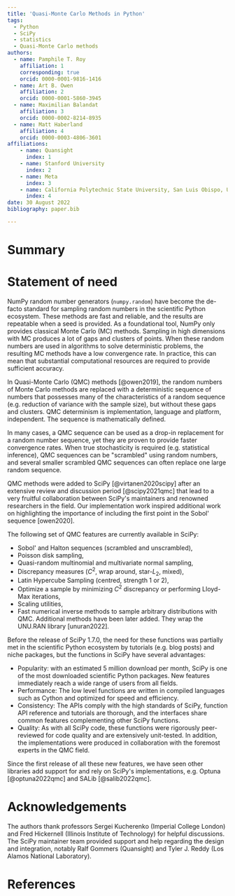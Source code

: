 ```yaml
---
title: 'Quasi-Monte Carlo Methods in Python'
tags:
  - Python
  - SciPy
  - statistics
  - Quasi-Monte Carlo methods
authors:
  - name: Pamphile T. Roy
    affiliation: 1
    corresponding: true
    orcid: 0000-0001-9816-1416
  - name: Art B. Owen
    affiliation: 2
    orcid: 0000-0001-5860-3945
  - name: Maximilian Balandat
    affiliation: 3
    orcid: 0000-0002-8214-8935
  - name: Matt Haberland
    affiliation: 4
    orcid: 0000-0003-4806-3601
affiliations:
    - name: Quansight
      index: 1
    - name: Stanford University
      index: 2
    - name: Meta
      index: 3
    - name: California Polytechnic State University, San Luis Obispo, USA
      index: 4
date: 30 August 2022
bibliography: paper.bib

---
```


# Summary


# Statement of need

NumPy random number generators (`numpy.random`) have become the de-facto
standard for sampling random numbers in the scientific Python ecosystem.
These methods are fast and reliable, and the results are repeatable when a
seed is provided. As a foundational tool, NumPy only provides classical
Monte Carlo (MC) methods. Sampling in high dimensions with MC produces a lot of
gaps and clusters of points. When these random numbers are used in algorithms
to solve deterministic problems, the resulting MC methods have a low
convergence rate. In practice, this can mean that substantial computational
resources are required to provide sufficient accuracy.

In Quasi-Monte Carlo (QMC) methods [@owen2019], the random numbers of Monte
Carlo methods are replaced with a deterministic sequence of numbers that
possesses many of the characteristics of a random sequence
(e.g. reduction of variance with the sample size), but without these gaps
and clusters. QMC determinism is implementation, language and platform,
independent. The sequence is mathematically defined. 

In many cases, a QMC sequence can be used as a drop-in
replacement for a random number sequence, yet they are proven to provide faster
convergence rates. When true stochasticity is required (e.g. statistical
inference), QMC sequences can be "scrambled" using random numbers, and several
smaller scrambled QMC sequences can often replace one large random sequence.

QMC methods were added to SciPy [@virtanen2020scipy] after an extensive review
and discussion period [@scipy2021qmc] that lead to a very fruitful collaboration
between SciPy's maintainers and renowned researchers in the field.
Our implementation work inspired additional work on highlighting the importance
of including the first point in the Sobol' sequence [owen2020].

The following set of QMC features are currently available in SciPy:

- Sobol' and Halton sequences (scrambled and unscrambled),
- Poisson disk sampling,
- Quasi-random multinomial and multivariate normal sampling,
- Discrepancy measures ($C^2$, wrap around, star-$L_2$, mixed),
- Latin Hypercube Sampling (centred, strength 1 or 2),
- Optimize a sample by minimizing $C^2$ discrepancy or performing Lloyd-Max
  iterations,
- Scaling utilities,
- Fast numerical inverse methods to sample arbitrary distributions with QMC.
  Additional methods have been later added. They wrap the UNU.RAN library
  [unuran2022].

Before the release of SciPy 1.7.0, the need for these functions was partially
met in the scientific Python ecosystem by tutorials (e.g. blog posts)
and niche packages, but the functions in SciPy have several advantages:

- Popularity: with an estimated 5 million download per month, SciPy is one of
  the most downloaded scientific Python packages. New features immediately
  reach a wide range of users from all fields.
- Performance: The low level functions are written in compiled languages such
  as Cython and optimized for speed and efficiency.
- Consistency: The APIs comply with the high standards of SciPy, function API
  reference and tutorials are thorough, and the interfaces share common
  features complementing other SciPy functions.
- Quality: As with all SciPy code, these functions were rigorously
  peer-reviewed for code quality and are extensively unit-tested. In addition,
  the implementations were produced in collaboration with the foremost experts
  in the QMC field.

Since the first release of all these new features, we have seen other libraries
add support for and rely on SciPy's implementations,
e.g. Optuna [@optuna2022qmc] and SALib [@salib2022qmc].

# Acknowledgements

The authors thank professors Sergei Kucherenko (Imperial College London) and
Fred Hickernell (Illinois Institute of Technology) for helpful discussions.
The SciPy maintainer team provided support and help regarding the design and
integration, notably Ralf Gommers (Quansight) and
Tyler J. Reddy (Los Alamos National Laboratory).

# References